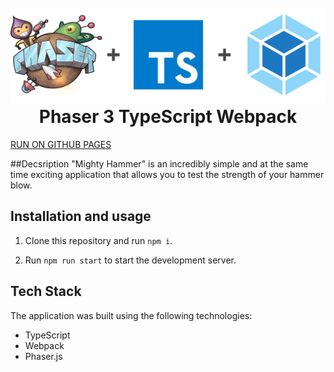 <h1 align="center">
  <br>
  <a href="https://github.com/SunnyDuck/itParkTest"><img src="src/assets/readmy/header.png" alt="header" width="600"></a>
  <br>
  Phaser 3 TypeScript Webpack
  <br>
</h1>

[RUN ON GITHUB PAGES](https://sunnyduck.github.io/itParkTest/)

##Decsription
"Mighty Hammer" is an incredibly simple and at the same time exciting application that allows you to test the strength of your hammer blow.

## Installation and usage

1. Clone this repository and run `npm i`.

2. Run `npm run start` to start the development server.

## Tech Stack

The application was built using the following technologies:

-   TypeScript
-   Webpack
-   Phaser.js
